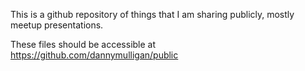This is a github repository of things that I am sharing publicly,
mostly meetup presentations.

These files should be accessible at https://github.com/dannymulligan/public
